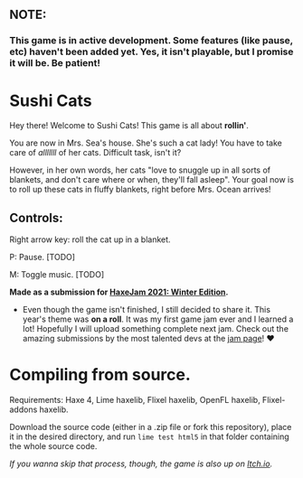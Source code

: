 ## NOTE:

### This game is in active development. Some features (like pause, etc) haven't been added yet. Yes, it isn't playable, but I promise it will be. Be patient!


# Sushi Cats

Hey there! Welcome to Sushi Cats! This game is all about **rollin'**. 

You are now in Mrs. Sea's house. She's such a cat lady! You have to take care of *alllllll* of her cats. Difficult task, isn't it?

However, in her own words, her cats "love to snuggle up in all sorts of blankets, and don't care where or when, they'll fall asleep". 
Your goal now is to roll up these cats in fluffy blankets, right before Mrs. Ocean arrives!

## Controls:

Right arrow key: roll the cat up in a blanket.

P: Pause. [TODO]

M: Toggle music. [TODO]

**Made as a submission for [HaxeJam 2021: Winter Edition](https://itch.io/jam/haxejam-2021-winter-edition).**

- Even though the game isn't finished, I still decided to share it. This year's theme was **on a roll**. It was my first game jam ever and I learned a lot! Hopefully I will upload
something complete next jam. Check out the amazing submissions by the most talented devs at the [jam page](https://itch.io/jam/haxejam-2021-winter-edition/entries)! :heart:

# Compiling from source.

Requirements: Haxe 4, Lime haxelib, Flixel haxelib, OpenFL haxelib, Flixel-addons haxelib.

Download the source code (either in a .zip file or fork this repository), place it in the desired directory, and run `lime test html5` in that folder containing the whole source code.

*If you wanna skip that process, though, the game is also up on [Itch.io](https://renchuaintreal.itch.io/haxe-jam-winter-edition).*
